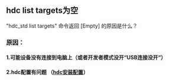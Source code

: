 
## hdc list targets为空 

"hdc_std list targets" 命令返回 [Empty] 的原因是什么？

### 原因：

#### 1.可能设备没有连接到电脑上（或者开发者模式没开“USB连接没开“）

#### 2.hdc配置有问题 （[hdc安装配置](https://skyerkj.com/blog/harmony/202405130321303.html)）




